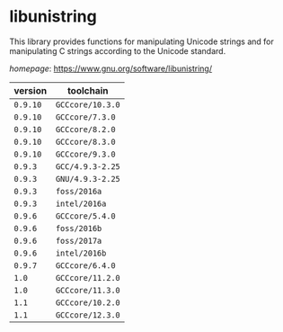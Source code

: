 # libunistring

This library provides functions for manipulating Unicode strings and for  manipulating C strings according to the Unicode standard.

*homepage*: <https://www.gnu.org/software/libunistring/>

version | toolchain
--------|----------
``0.9.10`` | ``GCCcore/10.3.0``
``0.9.10`` | ``GCCcore/7.3.0``
``0.9.10`` | ``GCCcore/8.2.0``
``0.9.10`` | ``GCCcore/8.3.0``
``0.9.10`` | ``GCCcore/9.3.0``
``0.9.3`` | ``GCC/4.9.3-2.25``
``0.9.3`` | ``GNU/4.9.3-2.25``
``0.9.3`` | ``foss/2016a``
``0.9.3`` | ``intel/2016a``
``0.9.6`` | ``GCCcore/5.4.0``
``0.9.6`` | ``foss/2016b``
``0.9.6`` | ``foss/2017a``
``0.9.6`` | ``intel/2016b``
``0.9.7`` | ``GCCcore/6.4.0``
``1.0`` | ``GCCcore/11.2.0``
``1.0`` | ``GCCcore/11.3.0``
``1.1`` | ``GCCcore/10.2.0``
``1.1`` | ``GCCcore/12.3.0``

